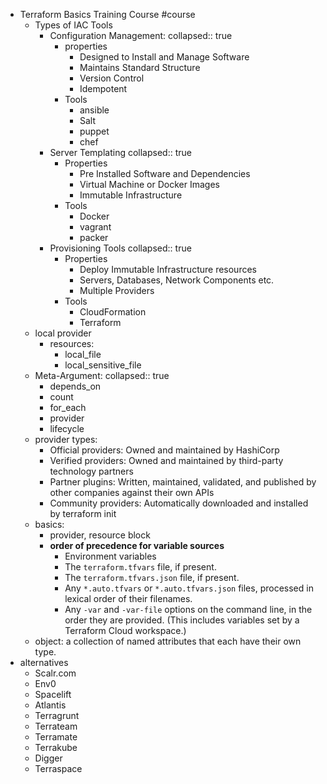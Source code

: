 - Terraform Basics Training Course #course
	- Types of IAC Tools
		- Configuration Management:
		  collapsed:: true
			- properties
				- Designed to Install and Manage Software
				- Maintains Standard Structure
				- Version Control
				- Idempotent
			- Tools
				- ansible
				- Salt
				- puppet
				- chef
		- Server Templating
		  collapsed:: true
			- Properties
				- Pre Installed Software and Dependencies
				- Virtual Machine or Docker Images
				- Immutable Infrastructure
			- Tools
				- Docker
				- vagrant
				- packer
		- Provisioning Tools
		  collapsed:: true
			- Properties
				- Deploy Immutable Infrastructure resources
				- Servers, Databases, Network Components etc.
				- Multiple Providers
			- Tools
				- CloudFormation
				- Terraform
	- local provider
		- resources:
			- local_file
			- local_sensitive_file
	- Meta-Argument:
	  collapsed:: true
		- depends_on
		- count
		- for_each
		- provider
		- lifecycle
	- provider types:
		- Official providers: Owned and maintained by HashiCorp
		- Verified providers: Owned and maintained by third-party technology partners
		- Partner plugins: Written, maintained, validated, and published by other companies against their own APIs
		- Community providers: Automatically downloaded and installed by terraform init
	- basics:
		- provider, resource block
		- **order of precedence for variable sources**
			- Environment variables
			- The `terraform.tfvars` file, if present.
			- The `terraform.tfvars.json` file, if present.
			- Any `*.auto.tfvars` or `*.auto.tfvars.json` files, processed in lexical order of their filenames.
			- Any `-var` and `-var-file` options on the command line, in the order they are provided. (This includes variables set by a Terraform Cloud workspace.)
	- object: a collection of named attributes that each have their own type.
- alternatives
	- Scalr.com
	- Env0
	- Spacelift
	- Atlantis
	- Terragrunt
	- Terrateam
	- Terramate
	- Terrakube
	- Digger
	- Terraspace